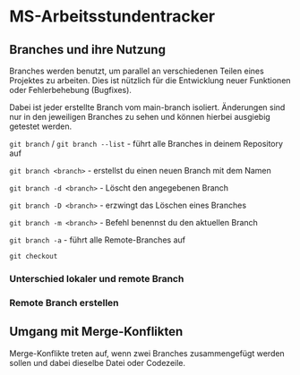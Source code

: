 # MS-Arbeitsstundentracker


## Branches und ihre Nutzung


Branches werden benutzt, um parallel an verschiedenen Teilen eines Projektes zu arbeiten. Dies ist 
nützlich für die Entwicklung neuer Funktionen oder Fehlerbehebung (Bugfixes). 

Dabei ist jeder erstellte Branch vom main-branch isoliert. Änderungen sind nur in den jeweiligen Branches zu sehen 
und können hierbei ausgiebig getestet werden.




`git branch` / `git branch --list`  - führt alle Branches in deinem Repository auf 

`git branch <branch>` - erstellst du einen neuen Branch mit dem Namen

`git branch -d <branch>` - Löscht den angegebenen Branch 

`git branch -D <branch>` - erzwingt das Löschen eines Branches 

`git branch -m <branch>`  - Befehl benennst du den aktuellen Branch 

`git branch -a`  - führt alle Remote-Branches auf

`git checkout` 

### Unterschied lokaler und remote Branch

### Remote Branch erstellen

## Umgang mit Merge-Konflikten

Merge-Konflikte treten auf, wenn zwei Branches zusammengefügt werden sollen und dabei dieselbe Datei oder Codezeile.
